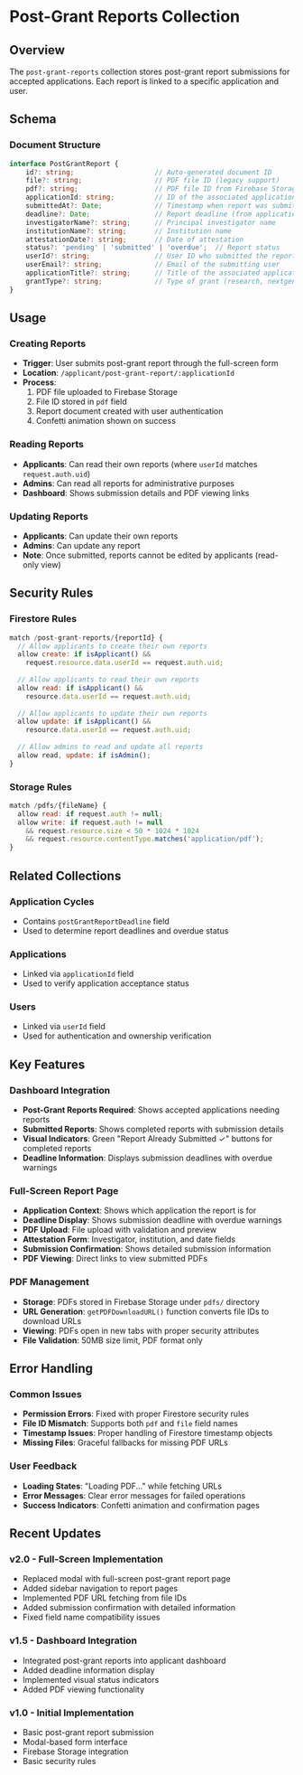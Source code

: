# Post-Grant Reports Collection

## Overview
The `post-grant-reports` collection stores post-grant report submissions for accepted applications. Each report is linked to a specific application and user.

## Schema

### Document Structure
```typescript
interface PostGrantReport {
    id?: string;                    // Auto-generated document ID
    file?: string;                  // PDF file ID (legacy support)
    pdf?: string;                   // PDF file ID from Firebase Storage
    applicationId: string;          // ID of the associated application
    submittedAt?: Date;             // Timestamp when report was submitted
    deadline?: Date;                // Report deadline (from application cycle)
    investigatorName?: string;      // Principal investigator name
    institutionName?: string;       // Institution name
    attestationDate?: string;       // Date of attestation
    status?: 'pending' | 'submitted' | 'overdue';  // Report status
    userId?: string;                // User ID who submitted the report
    userEmail?: string;             // Email of the submitting user
    applicationTitle?: string;      // Title of the associated application
    grantType?: string;             // Type of grant (research, nextgen, nonresearch)
}
```

## Usage

### Creating Reports
- **Trigger**: User submits post-grant report through the full-screen form
- **Location**: `/applicant/post-grant-report/:applicationId`
- **Process**: 
  1. PDF file uploaded to Firebase Storage
  2. File ID stored in `pdf` field
  3. Report document created with user authentication
  4. Confetti animation shown on success

### Reading Reports
- **Applicants**: Can read their own reports (where `userId` matches `request.auth.uid`)
- **Admins**: Can read all reports for administrative purposes
- **Dashboard**: Shows submission details and PDF viewing links

### Updating Reports
- **Applicants**: Can update their own reports
- **Admins**: Can update any report
- **Note**: Once submitted, reports cannot be edited by applicants (read-only view)

## Security Rules

### Firestore Rules
```javascript
match /post-grant-reports/{reportId} {
  // Allow applicants to create their own reports
  allow create: if isApplicant() && 
    request.resource.data.userId == request.auth.uid;
  
  // Allow applicants to read their own reports
  allow read: if isApplicant() && 
    resource.data.userId == request.auth.uid;
  
  // Allow applicants to update their own reports
  allow update: if isApplicant() && 
    resource.data.userId == request.auth.uid;
  
  // Allow admins to read and update all reports
  allow read, update: if isAdmin();
}
```

### Storage Rules
```javascript
match /pdfs/{fileName} {
  allow read: if request.auth != null;
  allow write: if request.auth != null
    && request.resource.size < 50 * 1024 * 1024
    && request.resource.contentType.matches('application/pdf');
}
```

## Related Collections

### Application Cycles
- Contains `postGrantReportDeadline` field
- Used to determine report deadlines and overdue status

### Applications
- Linked via `applicationId` field
- Used to verify application acceptance status

### Users
- Linked via `userId` field
- Used for authentication and ownership verification

## Key Features

### Dashboard Integration
- **Post-Grant Reports Required**: Shows accepted applications needing reports
- **Submitted Reports**: Shows completed reports with submission details
- **Visual Indicators**: Green "Report Already Submitted ✓" buttons for completed reports
- **Deadline Information**: Displays submission deadlines with overdue warnings

### Full-Screen Report Page
- **Application Context**: Shows which application the report is for
- **Deadline Display**: Shows submission deadline with overdue warnings
- **PDF Upload**: File upload with validation and preview
- **Attestation Form**: Investigator, institution, and date fields
- **Submission Confirmation**: Shows detailed submission information
- **PDF Viewing**: Direct links to view submitted PDFs

### PDF Management
- **Storage**: PDFs stored in Firebase Storage under `pdfs/` directory
- **URL Generation**: `getPDFDownloadURL()` function converts file IDs to download URLs
- **Viewing**: PDFs open in new tabs with proper security attributes
- **File Validation**: 50MB size limit, PDF format only

## Error Handling

### Common Issues
- **Permission Errors**: Fixed with proper Firestore security rules
- **File ID Mismatch**: Supports both `pdf` and `file` field names
- **Timestamp Issues**: Proper handling of Firestore timestamp objects
- **Missing Files**: Graceful fallbacks for missing PDF URLs

### User Feedback
- **Loading States**: "Loading PDF..." while fetching URLs
- **Error Messages**: Clear error messages for failed operations
- **Success Indicators**: Confetti animation and confirmation pages

## Recent Updates

### v2.0 - Full-Screen Implementation
- Replaced modal with full-screen post-grant report page
- Added sidebar navigation to report pages
- Implemented PDF URL fetching from file IDs
- Added submission confirmation with detailed information
- Fixed field name compatibility issues

### v1.5 - Dashboard Integration
- Integrated post-grant reports into applicant dashboard
- Added deadline information display
- Implemented visual status indicators
- Added PDF viewing functionality

### v1.0 - Initial Implementation
- Basic post-grant report submission
- Modal-based form interface
- Firebase Storage integration
- Basic security rules
